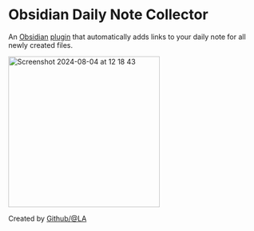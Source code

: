 # Obsidian Daily Note Collector

An [Obsidian](https://obsidian.md) [plugin](https://obsidian.md/plugins) that automatically adds links to your daily note for all newly created files.

<img width="303" alt="Screenshot 2024-08-04 at 12 18 43" src="https://github.com/user-attachments/assets/d8db9e3b-d058-4113-9d18-19e62b4f23d7">

Created by [Github/@LA](https://github.com/LA)
